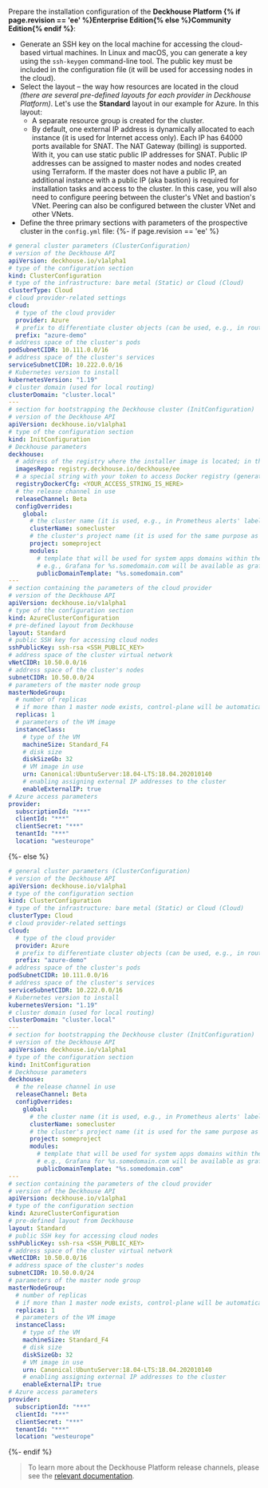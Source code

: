 Prepare the installation configuration of the **Deckhouse Platform {% if page.revision == 'ee' %}Enterprise Edition{% else %}Community Edition{% endif %}**:
- Generate an SSH key on the local machine for accessing the cloud-based virtual machines. In Linux and macOS, you can generate a key using the `ssh-keygen` command-line tool. The public key must be included in the configuration file (it will be used for accessing nodes in the cloud).
- Select the layout – the way how resources are located in the cloud *(there are several pre-defined layouts for each provider in Deckhouse Platform)*. Let's use the **Standard** layout in our example for Azure. In this layout:
    - A separate resource group is created for the cluster.
    - By default, one external IP address is dynamically allocated to each instance (it is used for Internet access only). Each IP has 64000 ports available for SNAT. The NAT Gateway (billing) is supported. With it, you can use static public IP addresses for SNAT. Public IP addresses can be assigned to master nodes and nodes created using Terraform. If the master does not have a public IP, an additional instance with a public IP (aka bastion) is required for installation tasks and access to the cluster. In this case, you will also need to configure peering between the cluster's VNet and bastion's VNet. Peering can also be configured between the cluster VNet and other VNets.
- Define the three primary sections with parameters of the prospective cluster in the `config.yml` file:
{%- if page.revision == 'ee' %}
```yaml
# general cluster parameters (ClusterConfiguration)
# version of the Deckhouse API
apiVersion: deckhouse.io/v1alpha1
# type of the configuration section
kind: ClusterConfiguration
# type of the infrastructure: bare metal (Static) or Cloud (Cloud)
clusterType: Cloud
# cloud provider-related settings
cloud:
  # type of the cloud provider
  provider: Azure
  # prefix to differentiate cluster objects (can be used, e.g., in routing)
  prefix: "azure-demo"
# address space of the cluster's pods
podSubnetCIDR: 10.111.0.0/16
# address space of the cluster's services
serviceSubnetCIDR: 10.222.0.0/16
# Kubernetes version to install
kubernetesVersion: "1.19"
# cluster domain (used for local routing)
clusterDomain: "cluster.local"
---
# section for bootstrapping the Deckhouse cluster (InitConfiguration)
# version of the Deckhouse API
apiVersion: deckhouse.io/v1alpha1
# type of the configuration section
kind: InitConfiguration
# Deckhouse parameters
deckhouse:
  # address of the registry where the installer image is located; in this case, the default value for Deckhouse EE is set
  imagesRepo: registry.deckhouse.io/deckhouse/ee
  # a special string with your token to access Docker registry (generated automatically for your license token)
  registryDockerCfg: <YOUR_ACCESS_STRING_IS_HERE>
  # the release channel in use
  releaseChannel: Beta
  configOverrides:
    global:
      # the cluster name (it is used, e.g., in Prometheus alerts' labels)
      clusterName: somecluster
      # the cluster's project name (it is used for the same purpose as the cluster name)
      project: someproject
      modules:
        # template that will be used for system apps domains within the cluster
        # e.g., Grafana for %s.somedomain.com will be available as grafana.somedomain.com
        publicDomainTemplate: "%s.somedomain.com"
---
# section containing the parameters of the cloud provider
# version of the Deckhouse API
apiVersion: deckhouse.io/v1alpha1
# type of the configuration section
kind: AzureClusterConfiguration
# pre-defined layout from Deckhouse
layout: Standard
# public SSH key for accessing cloud nodes
sshPublicKey: ssh-rsa <SSH_PUBLIC_KEY>
# address space of the cluster virtual network
vNetCIDR: 10.50.0.0/16
# address space of the cluster's nodes
subnetCIDR: 10.50.0.0/24
# parameters of the master node group
masterNodeGroup:
  # number of replicas
  # if more than 1 master node exists, control-plane will be automatically deployed on all master nodes
  replicas: 1
  # parameters of the VM image
  instanceClass:
    # type of the VM
    machineSize: Standard_F4
    # disk size
    diskSizeGb: 32
    # VM image in use
    urn: Canonical:UbuntuServer:18.04-LTS:18.04.202010140
    # enabling assigning external IP addresses to the cluster
    enableExternalIP: true
# Azure access parameters
provider:
  subscriptionId: "***"
  clientId: "***"
  clientSecret: "***"
  tenantId: "***"
  location: "westeurope"
```
{%- else %}
```yaml
# general cluster parameters (ClusterConfiguration)
# version of the Deckhouse API
apiVersion: deckhouse.io/v1alpha1
# type of the configuration section
kind: ClusterConfiguration
# type of the infrastructure: bare metal (Static) or Cloud (Cloud)
clusterType: Cloud
# cloud provider-related settings
cloud:
  # type of the cloud provider
  provider: Azure
  # prefix to differentiate cluster objects (can be used, e.g., in routing)
  prefix: "azure-demo"
# address space of the cluster's pods
podSubnetCIDR: 10.111.0.0/16
# address space of the cluster's services
serviceSubnetCIDR: 10.222.0.0/16
# Kubernetes version to install
kubernetesVersion: "1.19"
# cluster domain (used for local routing)
clusterDomain: "cluster.local"
---
# section for bootstrapping the Deckhouse cluster (InitConfiguration)
# version of the Deckhouse API
apiVersion: deckhouse.io/v1alpha1
# type of the configuration section
kind: InitConfiguration
# Deckhouse parameters
deckhouse:
  # the release channel in use
  releaseChannel: Beta
  configOverrides:
    global:
      # the cluster name (it is used, e.g., in Prometheus alerts' labels)
      clusterName: somecluster
      # the cluster's project name (it is used for the same purpose as the cluster name)
      project: someproject
      modules:
        # template that will be used for system apps domains within the cluster
        # e.g., Grafana for %s.somedomain.com will be available as grafana.somedomain.com
        publicDomainTemplate: "%s.somedomain.com"
---
# section containing the parameters of the cloud provider
# version of the Deckhouse API
apiVersion: deckhouse.io/v1alpha1
# type of the configuration section
kind: AzureClusterConfiguration
# pre-defined layout from Deckhouse
layout: Standard
# public SSH key for accessing cloud nodes
sshPublicKey: ssh-rsa <SSH_PUBLIC_KEY>
# address space of the cluster virtual network
vNetCIDR: 10.50.0.0/16
# address space of the cluster's nodes
subnetCIDR: 10.50.0.0/24
# parameters of the master node group
masterNodeGroup:
  # number of replicas
  # if more than 1 master node exists, control-plane will be automatically deployed on all master nodes
  replicas: 1
  # parameters of the VM image
  instanceClass:
    # type of the VM
    machineSize: Standard_F4
    # disk size
    diskSizeGb: 32
    # VM image in use
    urn: Canonical:UbuntuServer:18.04-LTS:18.04.202010140
    # enabling assigning external IP addresses to the cluster
    enableExternalIP: true
# Azure access parameters
provider:
  subscriptionId: "***"
  clientId: "***"
  clientSecret: "***"
  tenantId: "***"
  location: "westeurope"
```
{%- endif %}

> To learn more about the Deckhouse Platform release channels, please see the [relevant documentation](/en/documentation/v1/deckhouse-release-channels.html).
